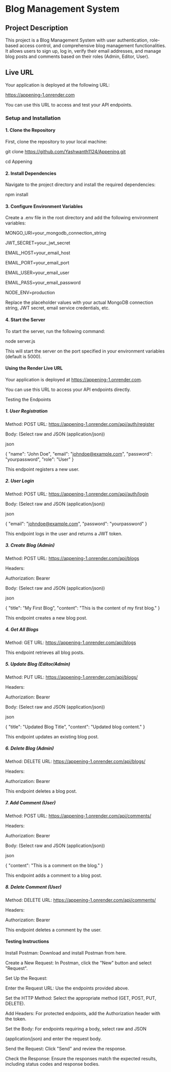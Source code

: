# Blog Management System

## Project Description

This project is a Blog Management System with user authentication, role-based access control, and comprehensive blog management functionalities. It allows users to sign up, log in, verify their email addresses, and manage blog posts and comments based on their roles (Admin, Editor, User).

## Live URL

Your application is deployed at the following URL:

https://appening-1.onrender.com

You can use this URL to access and test your API endpoints.

### Setup and Installation

#### 1. Clone the Repository
   
First, clone the repository to your local machine:

git clone https://github.com/Yashwanth1124/Appening.git

cd Appening

#### 2. Install Dependencies

Navigate to the project directory and install the required dependencies:

npm install

#### 3. Configure Environment Variables

Create a .env file in the root directory and add the following environment variables:

MONGO_URI=your_mongodb_connection_string

JWT_SECRET=your_jwt_secret

EMAIL_HOST=your_email_host

EMAIL_PORT=your_email_port

EMAIL_USER=your_email_user

EMAIL_PASS=your_email_password

NODE_ENV=production

Replace the placeholder values with your actual MongoDB connection string, JWT secret, email service credentials, etc.

#### 4. Start the Server

To start the server, run the following command:

node server.js

This will start the server on the port specified in your environment variables (default is 5000).

#### Using the Render Live URL

Your application is deployed at https://appening-1.onrender.com.

You can use this URL to access your API endpoints directly.

Testing the Endpoints

##### 1. User Registration

Method: POST URL: https://appening-1.onrender.com/api/auth/register

Body: (Select raw and JSON (application/json))

json

{
  "name": "John Doe",
  "email": "johndoe@example.com",
  "password": "yourpassword",
  "role": "User"
}

This endpoint registers a new user.

##### 2. User Login

Method: POST URL: https://appening-1.onrender.com/api/auth/login

Body: (Select raw and JSON (application/json))

json

{
  "email": "johndoe@example.com",
  "password": "yourpassword"
}

This endpoint logs in the user and returns a JWT token.

##### 3. Create Blog (Admin)

Method: POST URL: https://appening-1.onrender.com/api/blogs

Headers:

Authorization: Bearer <your-token>

Body: (Select raw and JSON (application/json))

json

{
  "title": "My First Blog",
  "content": "This is the content of my first blog."
}

This endpoint creates a new blog post.

##### 4. Get All Blogs

Method: GET URL: https://appening-1.onrender.com/api/blogs

This endpoint retrieves all blog posts.

##### 5. Update Blog (Editor/Admin)

Method: PUT URL: https://appening-1.onrender.com/api/blogs/<blogId>

Headers:

Authorization: Bearer <your-token>

Body: (Select raw and JSON (application/json))

json

{
  "title": "Updated Blog Title",
  "content": "Updated blog content."
}

This endpoint updates an existing blog post.

##### 6. Delete Blog (Admin)

Method: DELETE URL: https://appening-1.onrender.com/api/blogs/<blogId>

Headers:

Authorization: Bearer <your-token>

This endpoint deletes a blog post.

##### 7. Add Comment (User)

Method: POST URL: https://appening-1.onrender.com/api/comments/<blogId>

Headers:

Authorization: Bearer <your-token>

Body: (Select raw and JSON (application/json))

json

{
  "content": "This is a comment on the blog."
}

This endpoint adds a comment to a blog post.

##### 8. Delete Comment (User)
Method: DELETE URL: https://appening-1.onrender.com/api/comments/<commentId>

Headers:

Authorization: Bearer <your-token>

This endpoint deletes a comment by the user.

#### Testing Instructions

Install Postman: Download and install Postman from here.

Create a New Request: In Postman, click the "New" button and select "Request".

Set Up the Request:

Enter the Request URL: Use the endpoints provided above.

Set the HTTP Method: Select the appropriate method (GET, POST, PUT, DELETE).

Add Headers: For protected endpoints, add the Authorization header with the token.

Set the Body: For endpoints requiring a body, select raw and JSON

(application/json) and enter the request body.

Send the Request: Click "Send" and review the response.

Check the Response: Ensure the responses match the expected results, including status codes and response bodies.



